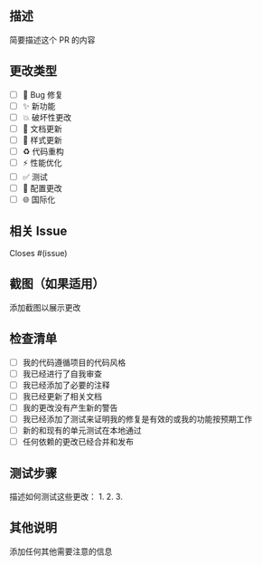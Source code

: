 ## 描述
简要描述这个 PR 的内容

## 更改类型
- [ ] 🐛 Bug 修复
- [ ] ✨ 新功能
- [ ] 💥 破坏性更改
- [ ] 📝 文档更新
- [ ] 🎨 样式更新
- [ ] ♻️ 代码重构
- [ ] ⚡ 性能优化
- [ ] ✅ 测试
- [ ] 🔧 配置更改
- [ ] 🌐 国际化

## 相关 Issue
Closes #(issue)

## 截图（如果适用）
添加截图以展示更改

## 检查清单
- [ ] 我的代码遵循项目的代码风格
- [ ] 我已经进行了自我审查
- [ ] 我已经添加了必要的注释
- [ ] 我已经更新了相关文档
- [ ] 我的更改没有产生新的警告
- [ ] 我已经添加了测试来证明我的修复是有效的或我的功能按预期工作
- [ ] 新的和现有的单元测试在本地通过
- [ ] 任何依赖的更改已经合并和发布

## 测试步骤
描述如何测试这些更改：
1. 
2. 
3. 

## 其他说明
添加任何其他需要注意的信息
